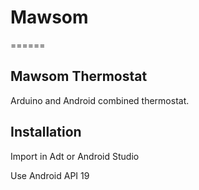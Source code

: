 # Mawsom
======

## Mawsom Thermostat

Arduino and Android combined thermostat. 

## Installation

  Import in Adt or Android Studio

  Use Android API 19
  
